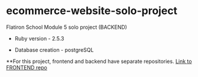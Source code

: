 # ecommerce-website-solo-project

Flatiron School Module 5 solo project (BACKEND)

- Ruby version - 2.5.3

- Database creation - postgreSQL

\*\*For this project, frontend and backend have separate repositories.
[Link to FRONTEND repo](https://github.com/stomg7969/ecommerce-solo-project-frontend)
